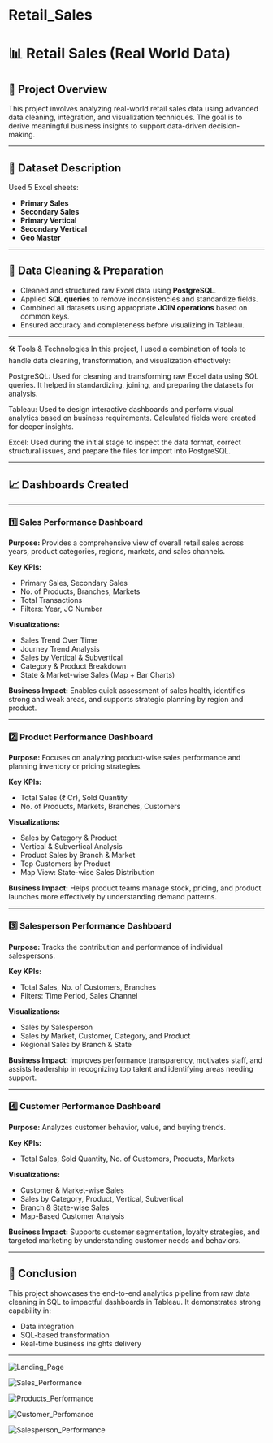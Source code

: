 # Retail_Sales
# 📊 Retail Sales (Real World Data)

## 🧾 Project Overview

This project involves analyzing real-world retail sales data using advanced data cleaning, integration, and visualization techniques. The goal is to derive meaningful business insights to support data-driven decision-making.

---

## 📁 Dataset Description

Used 5 Excel sheets:

* **Primary Sales**
* **Secondary Sales**
* **Primary Vertical**
* **Secondary Vertical**
* **Geo Master**

---

## 🧹 Data Cleaning & Preparation

* Cleaned and structured raw Excel data using **PostgreSQL**.
* Applied **SQL queries** to remove inconsistencies and standardize fields.
* Combined all datasets using appropriate **JOIN operations** based on common keys.
* Ensured accuracy and completeness before visualizing in Tableau.

---

🛠️ Tools & Technologies
In this project, I used a combination of tools to handle data cleaning, transformation, and visualization effectively:

PostgreSQL: Used for cleaning and transforming raw Excel data using SQL queries. It helped in standardizing, joining, and preparing the datasets for analysis.

Tableau: Used to design interactive dashboards and perform visual analytics based on business requirements. Calculated fields were created for deeper insights.

Excel: Used during the initial stage to inspect the data format, correct structural issues, and prepare the files for import into PostgreSQL.

---

## 📈 Dashboards Created

---

### 1️⃣ Sales Performance Dashboard

**Purpose:**
Provides a comprehensive view of overall retail sales across years, product categories, regions, markets, and sales channels.

**Key KPIs:**

* Primary Sales, Secondary Sales
* No. of Products, Branches, Markets
* Total Transactions
* Filters: Year, JC Number

**Visualizations:**

* Sales Trend Over Time
* Journey Trend Analysis
* Sales by Vertical & Subvertical
* Category & Product Breakdown
* State & Market-wise Sales (Map + Bar Charts)

**Business Impact:**
Enables quick assessment of sales health, identifies strong and weak areas, and supports strategic planning by region and product.

---

### 2️⃣ Product Performance Dashboard

**Purpose:**
Focuses on analyzing product-wise sales performance and planning inventory or pricing strategies.

**Key KPIs:**

* Total Sales (₹ Cr), Sold Quantity
* No. of Products, Markets, Branches, Customers

**Visualizations:**

* Sales by Category & Product
* Vertical & Subvertical Analysis
* Product Sales by Branch & Market
* Top Customers by Product
* Map View: State-wise Sales Distribution

**Business Impact:**
Helps product teams manage stock, pricing, and product launches more effectively by understanding demand patterns.

---

### 3️⃣ Salesperson Performance Dashboard

**Purpose:**
Tracks the contribution and performance of individual salespersons.

**Key KPIs:**

* Total Sales, No. of Customers, Branches
* Filters: Time Period, Sales Channel

**Visualizations:**

* Sales by Salesperson
* Sales by Market, Customer, Category, and Product
* Regional Sales by Branch & State

**Business Impact:**
Improves performance transparency, motivates staff, and assists leadership in recognizing top talent and identifying areas needing support.

---

### 4️⃣ Customer Performance Dashboard

**Purpose:**
Analyzes customer behavior, value, and buying trends.

**Key KPIs:**

* Total Sales, Sold Quantity, No. of Customers, Products, Markets

**Visualizations:**

* Customer & Market-wise Sales
* Sales by Category, Product, Vertical, Subvertical
* Branch & State-wise Sales
* Map-Based Customer Analysis

**Business Impact:**
Supports customer segmentation, loyalty strategies, and targeted marketing by understanding customer needs and behaviors.

---

## 📌 Conclusion

This project showcases the end-to-end analytics pipeline from raw data cleaning in SQL to impactful dashboards in Tableau. It demonstrates strong capability in:

* Data integration
* SQL-based transformation
* Real-time business insights delivery

---
![Landing_Page](https://github.com/user-attachments/assets/bed3f362-ead7-4405-893a-8a41cc490b7c)


![Sales_Performance](https://github.com/user-attachments/assets/961012a2-cf08-4b9d-a0d2-45280b58f22d)


![Products_Performance](https://github.com/user-attachments/assets/a5decd6f-a5c0-460d-a69c-7c562afb076c)


![Customer_Perfomance](https://github.com/user-attachments/assets/fe2fcd9d-383a-4d84-af62-938b15fd8f12)


![Salesperson_Performance](https://github.com/user-attachments/assets/7913b3df-de25-4bcc-a27a-6e14fc80d058)



